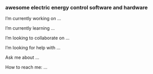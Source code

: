 <META NAME="ROBOTS" CONTENT="NOINDEX, NOFOLLOW">
<!--
<META NAME="ROBOTS" CONTENT="NOINDEX, NOFOLLOW">
-->

### awesome electric energy control software and hardware

I’m currently working on ...

I’m currently learning ...

I’m looking to collaborate on ...

I’m looking for help with ...

Ask me about ...

How to reach me: ...


<!--
**energycontrolapp/energycontrolapp** is a ✨ _special_ ✨ repository because its `README.md` (this file) appears on your GitHub profile.

Here are some ideas to get you started:

- 🔭 I’m currently working on ...
- 🌱 I’m currently learning ...
- 👯 I’m looking to collaborate on ...
- 🤔 I’m looking for help with ...
- 💬 Ask me about ...
- 📫 How to reach me: ...
- 😄 Pronouns: ...
- ⚡ Fun fact: ...
-->

<META NAME="ROBOTS" CONTENT="NOINDEX, NOFOLLOW">
<!--
<META NAME="ROBOTS" CONTENT="NOINDEX, NOFOLLOW">
-->
